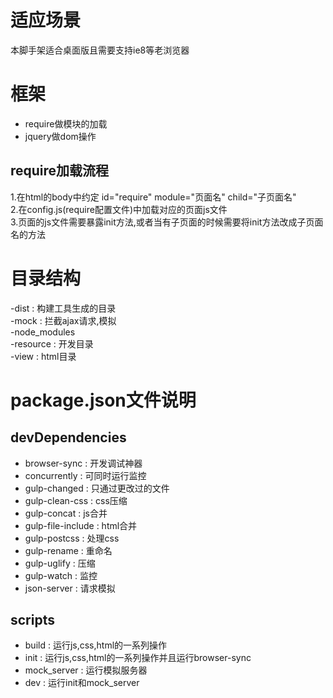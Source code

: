 # 适应场景
本脚手架适合桌面版且需要支持ie8等老浏览器  

# 框架
* require做模块的加载  
* jquery做dom操作  

## require加载流程
1.在html的body中约定 id="require" module="页面名" child="子页面名"  
2.在config.js(require配置文件)中加载对应的页面js文件  
3.页面的js文件需要暴露init方法,或者当有子页面的时候需要将init方法改成子页面名的方法  

# 目录结构
-dist : 构建工具生成的目录  
-mock : 拦截ajax请求,模拟  
-node_modules  
-resource : 开发目录  
-view : html目录  

# package.json文件说明
## devDependencies
* browser-sync : 开发调试神器
* concurrently : 可同时运行监控
* gulp-changed : 只通过更改过的文件
* gulp-clean-css : css压缩
* gulp-concat : js合并
* gulp-file-include : html合并
* gulp-postcss : 处理css
* gulp-rename : 重命名
* gulp-uglify : 压缩
* gulp-watch : 监控
* json-server : 请求模拟

## scripts
* build : 运行js,css,html的一系列操作
* init : 运行js,css,html的一系列操作并且运行browser-sync
* mock_server : 运行模拟服务器
* dev : 运行init和mock_server